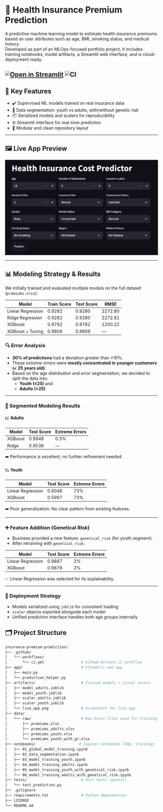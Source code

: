 # 🧠 Health Insurance Premium Prediction

A predictive machine learning model to estimate health insurance premiums based on user attributes such as age, BMI, smoking status, and medical history.  
Developed as part of an MLOps-focused portfolio project, it includes training notebooks, model artifacts, a Streamlit web interface, and is cloud-deployment ready.

[![Open in Streamlit](https://static.streamlit.io/badges/streamlit_badge_black_white.svg)](https://insurance-cost-predictor.streamlit.app/)
![CI](https://github.com/JonnyNgaleu/insurance-premium-prediction/actions/workflows/ci.yml/badge.svg)
---

## 🚀 Key Features

- ✔️ Supervised ML models trained on real insurance data
- 🧪 Data segmentation: youth vs adults, with/without genetic risk
- 📦 Serialized models and scalers for reproducibility
- 🌐 Streamlit interface for real-time prediction
- 📁 Modular and clean repository layout

---

## 🖼️ Live App Preview

![Streamlit App Screenshot](artifacts/live_app.png)

---

## 📊 Modeling Strategy & Results

We initially trained and evaluated multiple models on the full dataset (`premiums.xlsx`):

| Model              | Train Score | Test Score | RMSE     |
|-------------------|-------------|------------|----------|
| Linear Regression | 0.9282      | 0.9280     | 2272.80  |
| Ridge Regression  | 0.9282      | 0.9280     | 2272.81  |
| XGBoost           | 0.9782      | 0.9782     | 1250.22  |
| XGBoost + Tuning  | 0.9809      | 0.9809     | —        |

### 🔍 Error Analysis

- **30% of predictions** had a deviation greater than ±10%.
- These *extreme errors* were **mostly concentrated in younger customers (< 25 years old)**.
- Based on the age distribution and error segmentation, we decided to split the data into:
  - **Youth (≤25)** and
  - **Adults (>25)**

---

### 🧠 Segmented Modeling Results

#### 📈 Adults
| Model         | Test Score | Extreme Errors |
|---------------|------------|----------------|
| XGBoost       | 0.9948     | 0.3%           |
| Ridge         | 0.9538     | —              |

➡️ Performance is excellent; no further refinement needed.

#### 📉 Youth
| Model                  | Test Score | Extreme Errors |
|------------------------|------------|----------------|
| Linear Regression      | 0.6048     | 73%            |
| XGBoost                | 0.5997     | 73%            |

➡️ Poor generalization. No clear pattern from existing features.

---

### ➕ Feature Addition (Genetical Risk)

- Business provided a new feature: `genetical_risk` (for youth segment).
- After retraining with `genetical_risk`:

| Model                  | Test Score | Extreme Errors |
|------------------------|------------|----------------|
| Linear Regression      | 0.9887     | 2%             |
| XGBoost                | 0.9879     | 2%             |

✅ Linear Regression was selected for its explainability.

---

### 💾 Deployment Strategy

- Models serialized using `joblib` for consistent loading
- `scaler` objects exported alongside each model
- Unified prediction interface handles both age groups internally

## 🗂️ Project Structure

```bash
insurance-premium-prediction/
├── .github/
│   └── workflows/
│       └── ci.yml                 # GitHub Actions CI workflow
├── app/                           # Streamlit web app
│   ├── main.py
│   └── prediction_helper.py
├── artifacts/                     # Trained models + visual assets
│   ├── model_adults.joblib
│   ├── model_youth.joblib
│   ├── scaler_adults.joblib
│   ├── scaler_youth.joblib
│   └── live_app.png               # Screenshot for live app
├── data/
│   └── raw/                       # Raw Excel files used for training
│       ├── premiums.xlsx
│       ├── premiums_adults.xlsx
│       ├── premiums_youth.xlsx
│       └── premiums_youth_with_gr.xlsx
├── notebooks/                    # Jupyter notebooks (EDA, training)
│   ├── 01_global_model_training.ipynb
│   ├── 02_data_segmentation.ipynb
│   ├── 03_model_training_youth.ipynb
│   ├── 04_model_training_adults.ipynb
│   ├── 05_model_training_youth_with_genetical_risk.ipynb
│   └── 06_model_training_adults_with_genetical_risk.ipynb
├── tests/                         # Unit tests (pytest)
│   └── test_prediction.py
├── .gitignore
├── requirements.txt               # Python dependencies
├── LICENSE
└── README.md

